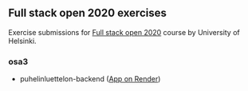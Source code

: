 ## Full stack open 2020 exercises

Exercise submissions for [Full stack open 2020](https://fullstackopen.com/en) course by University of Helsinki.

### osa3

* puhelinluettelon-backend ([App on Render](https://fullstack2020-osa3.onrender.com/))
